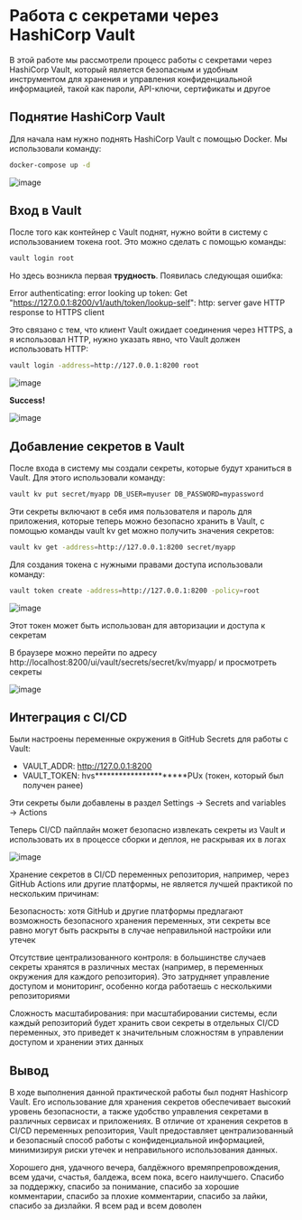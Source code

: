 # Работа с секретами через HashiCorp Vault

В этой работе мы рассмотрели процесс работы с секретами через HashiCorp Vault, который является безопасным и удобным инструментом для хранения и управления конфиденциальной информацией, такой как пароли, API-ключи, сертификаты и другое

## Поднятие HashiCorp Vault

Для начала нам нужно поднять HashiCorp Vault с помощью Docker. Мы использовали команду:

```bash
docker-compose up -d
```

![image](https://github.com/user-attachments/assets/e30fb982-60e8-4ef1-a9e7-8d3cddbdfddf)

## Вход в Vault

После того как контейнер с Vault поднят, нужно войти в систему с использованием токена root. Это можно сделать с помощью команды:

```bash
vault login root
```

Но здесь возникла первая  **трудность**. Появилась следующая ошибка:

Error authenticating: error looking up token: Get "https://127.0.0.1:8200/v1/auth/token/lookup-self": http: server gave HTTP response to HTTPS client

Это связано с тем, что клиент Vault ожидает соединения через HTTPS, а я использовал HTTP, нужно указать явно, что Vault должен использовать HTTP:

```bash
vault login -address=http://127.0.0.1:8200 root
```
![image](https://github.com/user-attachments/assets/b1dc2e7f-d2d3-4ecb-aad2-df921b0aff80)

 **Success!**

![image](https://github.com/user-attachments/assets/7b08b05a-d71f-4eb0-9d17-dc71da7af125)

## Добавление секретов в Vault

После входа в систему мы создали секреты, которые будут храниться в Vault. Для этого использовали команду:

```bash
vault kv put secret/myapp DB_USER=myuser DB_PASSWORD=mypassword
```

Эти секреты включают в себя имя пользователя и пароль для приложения, которые теперь можно безопасно хранить в Vault, с помощью команды vault kv get можно получить значения секретов:

```bash
vault kv get -address=http://127.0.0.1:8200 secret/myapp
```

Для создания токена с нужными правами доступа использовали команду:

```bash
vault token create -address=http://127.0.0.1:8200 -policy=root
```

![image](https://github.com/user-attachments/assets/26b28d5d-8b61-4ffc-9d95-a2158711df02)

Этот токен может быть использован для авторизации и доступа к секретам

В браузере можно перейти по адресу http://localhost:8200/ui/vault/secrets/secret/kv/myapp/ и просмотреть секреты

![image](https://github.com/user-attachments/assets/040f6afd-d56e-4e2a-a0f0-87582d4d7363)

## Интеграция с CI/CD

Были настроены переменные окружения в GitHub Secrets для работы с Vault:

* VAULT_ADDR: http://127.0.0.1:8200
* VAULT_TOKEN: hvs**********************PUx (токен, который был получен ранее)

Эти секреты были добавлены в раздел Settings → Secrets and variables → Actions

Теперь CI/CD пайплайн может безопасно извлекать секреты из Vault и использовать их в процессе сборки и деплоя, не раскрывая их в логах

![image](https://github.com/user-attachments/assets/c4552038-be3c-47e6-a888-171d6f69cb25)

Хранение секретов в CI/CD переменных репозитория, например, через GitHub Actions или другие платформы, не является лучшей практикой по нескольким причинам:

Безопасность: хотя GitHub и другие платформы предлагают возможность безопасного хранения переменных, эти секреты все равно могут быть раскрыты в случае неправильной настройки или утечек

Отсутствие централизованного контроля: в большинстве случаев секреты хранятся в различных местах (например, в переменных окружения для каждого репозитория). Это затрудняет управление доступом и мониторинг, особенно когда работаешь с несколькими репозиториями

Сложность масштабирования: при масштабировании системы, если каждый репозиторий будет хранить свои секреты в отдельных CI/CD переменных, это приведет к значительным сложностям в управлении доступом и хранении этих данных

## Вывод
В ходе выполнения данной практической работы был поднят Hashicorp Vault. Его использование для хранения секретов обеспечивает высокий уровень безопасности, а также удобство управления секретами в различных сервисах и приложениях. В отличие от хранения секретов в CI/CD переменных репозитория, Vault предоставляет централизованный и безопасный способ работы с конфиденциальной информацией, минимизируя риски утечек и неправильного использования данных.

Хорошего дня, удачного вечера, балдёжного времяпрепровождения, всем удачи, счастья, балдежа, всем пока, всего наилучшего. Спасибо за поддержку, спасибо за понимание, спасибо за хорошие комментарии, спасибо за плохие комментарии, спасибо за лайки, спасибо за дизлайки. Я всем рад и всем доволен
